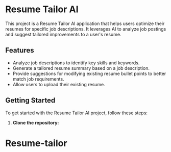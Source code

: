 # Resume Tailor AI

This project is a Resume Tailor AI application that helps users optimize their resumes for specific job descriptions. It leverages AI to analyze job postings and suggest tailored improvements to a user's resume.

## Features

- Analyze job descriptions to identify key skills and keywords.
- Generate a tailored resume summary based on a job description.
- Provide suggestions for modifying existing resume bullet points to better match job requirements.
- Allow users to upload their existing resume.

## Getting Started

To get started with the Resume Tailor AI project, follow these steps:

1. **Clone the repository:**
# Resume-tailor
